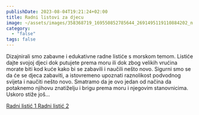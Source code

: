 ```yaml
---
publishDate: 2023-08-04T19:21:24+02:00
title: Radni listovi za djecu
image: ~/assets/images/358368719_169550852785644_2691495119110884202_n.jpg
category:
  - "false"
tags: false
---
```

Dizajnirali smo zabavne i edukativne radne listiće s morskom temom. Listiće dajte svojoj djeci dok putujete prema moru ili dok zbog velikih vrućina morate biti kod kuće kako bi se zabavili i naučili nešto novo. Sigurni smo se da će se djeca zabaviti, a istovremeno upoznati raznolikost podvodnog svijeta i naučiti nešto novo. Smatramo da je ovo jedan od načina da potaknemo njihovu znatiželju i brigu prema moru i njegovim stanovnicima. Uskoro stiže još…

[Radni listić 1 ](https://tinyurl.com/2z9d94h5)
[Radni listić 2](https://tinyurl.com/2p9fjczf)
